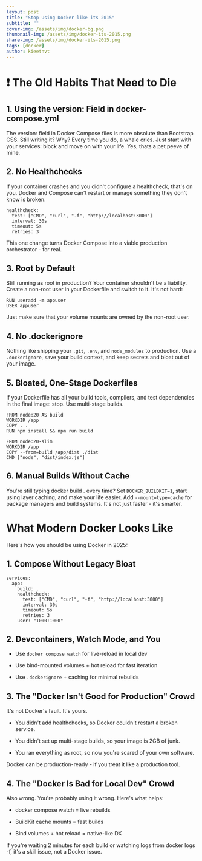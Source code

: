 ```yaml
---
layout: post
title: "Stop Using Docker like its 2015"
subtitle: ""
cover-img: /assets/img/docker-bg.png
thumbnail-img: /assets/img/docker-its-2015.png
share-img: /assets/img/docker-its-2015.png
tags: [docker]
author: kieetnvt
---
```


# ❗️ The Old Habits That Need to Die

## 1. Using the version: Field in docker-compose.yml

The version: field in Docker Compose files is more obsolute than Bootstrap CSS. Still writing it? Why? Every time you do, a whale cries. Just start with your services: block and move on with your life. Yes, thats a pet peeve of mine.

## 2. No Healthchecks

If your container crashes and you didn't configure a healthcheck, that's on you. Docker and Compose can't restart or manage something they don't know is broken.

~~~
healthcheck:
  test: ["CMD", "curl", "-f", "http://localhost:3000"]
  interval: 30s
  timeout: 5s
  retries: 3
~~~

This one change turns Docker Compose into a viable production orchestrator - for real.

## 3. Root by Default

Still running as root in production? Your container shouldn't be a liability. Create a non-root user in your Dockerfile and switch to it. It's not hard:

~~~
RUN useradd -m appuser
USER appuser
~~~

Just make sure that your volume mounts are owned by the non-root user.

## 4. No .dockerignore

Nothing like shipping your `.git`, `.env`, and `node_modules` to production. Use a `.dockerignore`, save your build context, and keep secrets and bloat out of your image.

## 5. Bloated, One-Stage Dockerfiles

If your Dockerfile has all your build tools, compilers, and test dependencies in the final image: stop. Use multi-stage builds.

~~~
FROM node:20 AS build
WORKDIR /app
COPY . .
RUN npm install && npm run build

FROM node:20-slim
WORKDIR /app
COPY --from=build /app/dist ./dist
CMD ["node", "dist/index.js"]
~~~

## 6. Manual Builds Without Cache

You're still typing docker build . every time?
Set `DOCKER_BUILDKIT=1`, start using layer caching, and make your life easier. Add `--mount=type=cache` for package managers and build systems. It's not just faster - it's smarter.

# What Modern Docker Looks Like

Here's how you should be using Docker in 2025:

## 1. Compose Without Legacy Bloat

~~~
services:
  app:
    build: .
    healthcheck:
      test: ["CMD", "curl", "-f", "http://localhost:3000"]
      interval: 30s
      timeout: 5s
      retries: 3
    user: "1000:1000"
~~~

## 2. Devcontainers, Watch Mode, and You

- Use `docker compose watch` for live-reload in local dev

- Use bind-mounted volumes + hot reload for fast iteration

- Use `.dockerignore` + caching for minimal rebuilds

## 3. The "Docker Isn't Good for Production" Crowd

It's not Docker's fault. It's yours.

- You didn't add healthchecks, so Docker couldn't restart a broken service.

- You didn't set up multi-stage builds, so your image is 2GB of junk.

- You ran everything as root, so now you're scared of your own software.

Docker can be production-ready - if you treat it like a production tool.

## 4. The "Docker Is Bad for Local Dev" Crowd

Also wrong. You're probably using it wrong. Here's what helps:

- docker compose watch = live rebuilds

- BuildKit cache mounts = fast builds

- Bind volumes + hot reload = native-like DX

If you're waiting 2 minutes for each build or watching logs from docker logs -f, it's a skill issue, not a Docker issue.